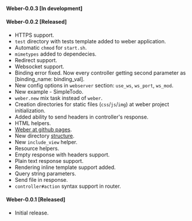 #### Weber-0.0.3 [In development]

#### Weber-0.0.2 [Released]

  * HTTPS support.
  * `test` directory with tests template added to weber application.
  * Automatic `chmod` for `start.sh`.
  * `mimetypes` added to dependecies.
  * Redirect support.
  * Websocket support.
  * Binding error fixed. Now every controller getting second parameter as [binding_name: binding_val].
  * New config options in `webserver` section: `use_ws`, `ws_port`, `ws_mod`.
  * New example - SimpleTodo.
  * `weber.new` mix task instead of `weber`.
  * Creation directories for static files (`css`/`js`/`img`) at weber project initialization.
  * Added ability to send headers in controller's response.
  * HTML helpers.
  * [Weber at github pages](http://0xax.github.io/weber/index.html).
  * New directory [structure](https://github.com/0xAX/weber/wiki/Weber-project-directory-structure).
  * New `include_view` helper.
  * Resource helpers.
  * Empty response with headers support.
  * Plain text response support.
  * Rendering inline template support added.
  * Query string parameters.
  * Send file in response.
  * `controller#action` syntax support in router.

#### Weber-0.0.1 [Released]

  * Initial release.
